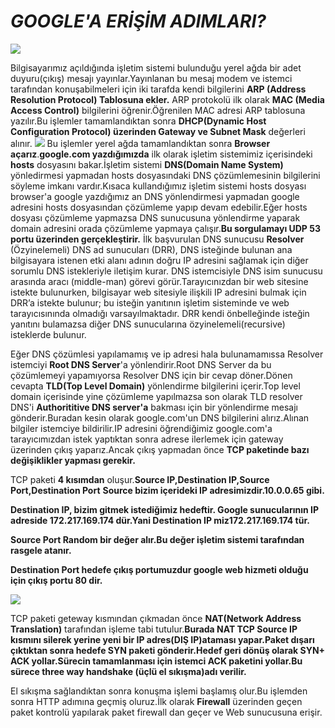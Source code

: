 # _GOOGLE'A ERİŞİM ADIMLARI?_

![](https://www.sonsuzteknoloji.com/wp-content/uploads/2018/03/google-tenor.gif)

Bilgisayarımız açıldığında işletim sistemi bulunduğu yerel ağda bir adet duyuru(çıkış) mesajı yayınlar.Yayınlanan bu mesaj modem ve istemci tarafından konuşabilmeleri  için iki tarafda kendi bilgilerini **ARP (Address Resolution Protocol) Tablosuna ekler.** ARP protokolü ilk olarak **MAC (Media Access Control)** bilgilerini öğrenir.Öğrenilen MAC adresi ARP tablosuna yazılır.Bu işlemler tamamlandıktan sonra **DHCP(Dynamic Host Configuration Protocol)  üzerinden Gateway ve Subnet Mask** değerleri alınır.
![](https://www.internetsociety.org/wp-content/uploads/2019/02/dnsprivacy1-450x339.gif)
Bu işlemler yerel ağda tamamlandıktan sonra **Browser açarız**.**google.com yazdığımızda** ilk olarak işletim sistemimiz içerisindeki **hosts** dosyasını bakar.İşletim sistemi **DNS(Domain Name System)** yönledirmesi yapmadan hosts dosyasındaki DNS çözümlemesinin bilgilerini söyleme imkanı vardır.Kısaca kullandığımız işletim sistemi  hosts dosyası browser'a google yazdığımız an DNS yönlendirmesi yapmadan google adresini hosts dosyasından çözümleme yapıp devam edebilir.Eğer hosts dosyası çözümleme yapmazsa DNS sunucusuna yönlendirme yaparak domain adresini orada çözümleme yapmaya çalışır.**Bu sorgulamayı UDP 53 portu üzerinden gerçekleştirir.**
İlk başvurulan DNS sunucusu **Resolver** (Özyinelemeli) DNS ad sunucuları (DRR), DNS isteğinde bulunan ana bilgisayara istenen etki alanı adının doğru IP adresini sağlamak için diğer sorumlu DNS istekleriyle iletişim kurar. DNS istemcisiyle DNS isim sunucusu arasında aracı (middle-man) görevi görür.Tarayıcınızdan bir web sitesine istekte bulunurken, bilgisayar web sitesiyle ilişkili IP adresini bulmak için DRR’a istekte bulunur; bu isteğin yanıtının işletim sisteminde ve web tarayıcısınında olmadığı varsayılmaktadır. DRR kendi önbelleğinde isteğin yanıtını bulamazsa diğer DNS sunucularına özyinelemeli(recursive) isteklerde bulunur.

Eğer DNS çözümlesi yapılamamış ve ip adresi hala bulunamamıssa Resolver istemciyi **Root DNS Server**'a  yönlendirir.Root DNS Server da bu çözümlemeyi yapamıyorsa Resolver DNS için bir cevap döner.Dönen cevapta **TLD(Top Level Domain)** yönlendirme bilgilerini içerir.Top level domain içerisinde yine çözümleme yapılmazsa son olarak TLD resolver DNS'i **Authorititive DNS server'a** bakması için bir yönlendirme mesajı gönderir.Buradan kesin olarak google.com'un DNS bilgilerini alırız.Alınan bilgiler istemciye bildirilir.IP adresini öğrendiğimiz google.com'a tarayıcımızdan istek yaptıktan sonra adrese ilerlemek için gateway üzerinden çıkış yaparız.Ancak çıkış yapmadan önce **TCP paketinde bazı değişiklikler yapması gerekir.**

TCP paketi **4 kısımdan** oluşur.**Source IP,Destination IP,Source Port,Destination Port**
**Source bizim içerideki IP adresimizdir.10.0.0.65 gibi.**


**Destination IP, bizim gitmek istediğimiz hedeftir. Google sunucularının IP adreside 172.217.169.174 dür.Yani Destination IP miz172.217.169.174 tür.**


**Source Port Random bir değer alır.Bu değer işletim sistemi tarafından rasgele atanır.**

**Destination Port hedefe çıkış portumuzdur google web hizmeti olduğu için çıkış portu 80 dir.**

![](https://www.grc.com/image/tcpconnect.gif)

TCP paketi geteway kısmından çıkmadan önce **NAT(Network Address Translation)** tarafından işleme tabi tutulur.**Burada NAT TCP Source IP kısmını silerek yerine yeni bir IP adres(DIŞ IP)ataması yapar.Paket dışarı çıktıktan sonra hedefe SYN paketi gönderir.Hedef geri dönüş olarak SYN+ ACK yollar.Sürecin tamamlanması için  istemci ACK paketini yollar.Bu sürece three way handshake (üçlü el sıkışma)adı verilir.**

El sıkışma sağlandıktan sonra konuşma işlemi başlamış olur.Bu işlemden sonra HTTP adımına geçmiş oluruz.İlk olarak **Firewall** üzerinden geçen paket kontrolü yapılarak paket firewall dan geçer ve Web sunucusuna erişir.